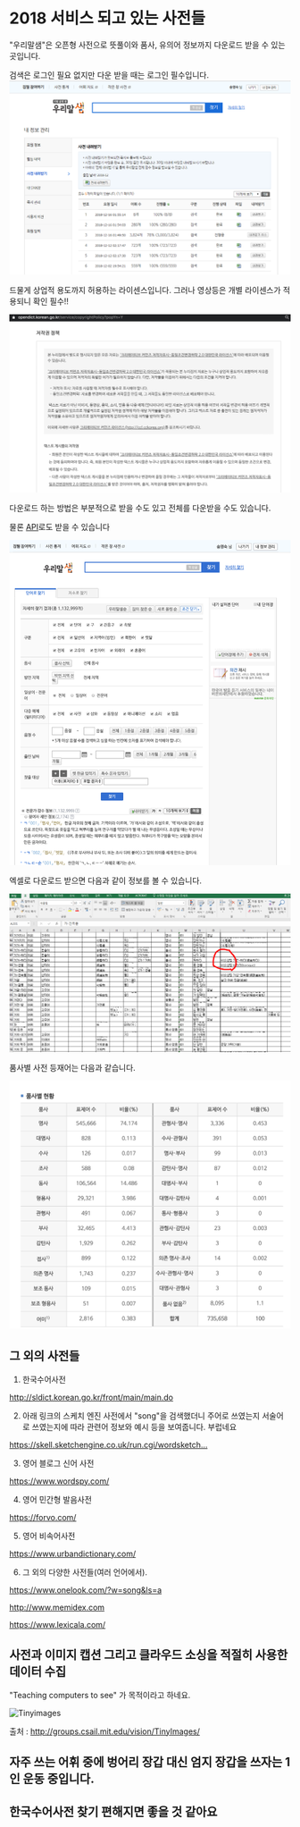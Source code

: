 # 2018 서비스 되고 있는 사전들




"우리말샘"은 오픈형 사전으로 뜻풀이와 품사, 유의어 정보까지 다운로드 받을 수 있는 곳입니다.       

검색은 로그인 필요 없지만 다운 받을 때는 로그인 필수입니다.      
![Dictionaries](./urimal.png)


드물게 상업적 용도까지 허용하는 라이센스입니다. 그러나 영상등은 개별 라이센스가 적용되니 확인 필수!!    

![license](license.png)   





다운로드 하는 방법은 부분적으로 받을 수도 있고 전체를 다운받을 수도 있습니다.   



물론 [API](https://opendict.korean.go.kr/service/openApiInfo)로도 받을 수 있습니다



![down_image1](down1.png)



엑셀로 다운로드 받으면 다음과 같이 정보를 볼 수 있습니다.

![결과 그림](result.PNG)


품사별 사전 등재어는 다음과 같습니다.

![전체 품사 정보](pos.png)








그 외의 사전들
----------------------------------
1. 한국수어사전

http://sldict.korean.go.kr/front/main/main.do

2. 아래 링크의 스케치 엔진 사전에서 "song"을 검색했더니 주어로 쓰였는지 서술어로 쓰였는지에 따라 관련어 정보와 예시 등을 보여줍니다. 부럽네요

https://skell.sketchengine.co.uk/run.cgi/wordsketch…

3. 영어 블로그 신어 사전

https://www.wordspy.com/


4. 영어 민간형 발음사전

https://forvo.com/

5. 영어 비속어사전

https://www.urbandictionary.com/


6. 그 외의 다양한 사전들(여러 언어에서).

https://www.onelook.com/?w=song&ls=a

http://www.memidex.com


https://www.lexicala.com/


## 사전과 이미지 캡션 그리고 클라우드 소싱을 적절히 사용한 데이터 수집              
"Teaching computers to see" 가 목적이라고 하네요.           

![Tinyimages](./Tinyimages.png)


출처 : http://groups.csail.mit.edu/vision/TinyImages/


## 자주 쓰는 어휘 중에 벙어리 장갑 대신 엄지 장갑을 쓰자는 1인 운동 중입니다.
## 한국수어사전 찾기 편해지면 좋을 것 같아요
